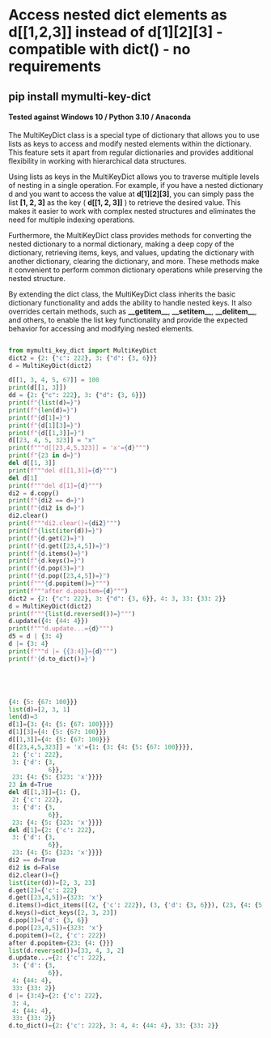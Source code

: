 # Access nested dict elements as d[[1,2,3]] instead of d[1][2][3] - compatible with dict() - no requirements

## pip install mymulti-key-dict 

#### Tested against Windows 10 / Python 3.10 / Anaconda 


The MultiKeyDict class is a special type of dictionary that allows you to use lists 
as keys to access and modify nested elements within the dictionary. 
This feature sets it apart from regular dictionaries and provides additional
flexibility in working with hierarchical data structures.

Using lists as keys in the MultiKeyDict allows you to traverse multiple levels of nesting 
in a single operation. For example, if you have a nested dictionary d and you want to 
access the value at **d\[1\]\[2\]\[3\]**, you can simply pass the list **\[1, 2, 3\]** 
as the key ( **d\[\[1, 2, 3\]\]** )
to retrieve the desired value. This makes it easier to work with complex nested 
structures and eliminates the need for multiple indexing operations.

Furthermore, the MultiKeyDict class provides methods for converting the nested dictionary to 
a normal dictionary, making a deep copy of the dictionary, retrieving items, keys, and values, 
updating the dictionary with another dictionary, clearing the dictionary, and more. 
These methods make it convenient to perform common dictionary operations 
while preserving the nested structure.

By extending the dict class, the MultiKeyDict class inherits the basic dictionary functionality 
and adds the ability to handle nested keys. 
It also overrides certain methods, such as **\_\_getitem\_\_**, **\_\_setitem\_\_**, **\_\_delitem\_\_**, and others, 
to enable the list key functionality and provide the expected behavior for accessing 
and modifying nested elements.


```python

from mymulti_key_dict import MultiKeyDict
dict2 = {2: {"c": 222}, 3: {"d": {3, 6}}}
d = MultiKeyDict(dict2)

d[[1, 3, 4, 5, 67]] = 100
print(d[[1, 3]])
dd = {2: {"c": 222}, 3: {"d": {3, 6}}}
print(f"{list(d)=}")
print(f"{len(d)=}")
print(f"{d[1]=}")
print(f"{d[1][3]=}")
print(f"{d[[1,3]]=}")
d[[23, 4, 5, 323]] = "x"
print(f"""d[[23,4,5,323]] = 'x'={d}""")
print(f"{23 in d=}")
del d[[1, 3]]
print(f"""del d[[1,3]]={d}""")
del d[1]
print(f"""del d[1]={d}""")
di2 = d.copy()
print(f"{di2 == d=}")
print(f"{di2 is d=}")
di2.clear()
print(f"""di2.clear()={di2}""")
print(f"{list(iter(d))=}")
print(f"{d.get(2)=}")
print(f"{d.get([23,4,5])=}")
print(f"{d.items()=}")
print(f"{d.keys()=}")
print(f"{d.pop(3)=}")
print(f"{d.pop([23,4,5])=}")
print(f"""{d.popitem()=}""")
print(f"""after d.popitem={d}""")
dict2 = {2: {"c": 222}, 3: {"d": {3, 6}}, 4: 3, 33: {33: 2}}
d = MultiKeyDict(dict2)
print(f"""{list(d.reversed())=}""")
d.update({4: {44: 4}})
print(f"""d.update...={d}""")
d5 = d | {3: 4}
d |= {3: 4}
print(f"""d |= {{3:4}}={d}""")
print(f'{d.to_dict()=}')





{4: {5: {67: 100}}}
list(d)=[2, 3, 1]
len(d)=3
d[1]={3: {4: {5: {67: 100}}}}
d[1][3]={4: {5: {67: 100}}}
d[[1,3]]={4: {5: {67: 100}}}
d[[23,4,5,323]] = 'x'={1: {3: {4: {5: {67: 100}}}},
 2: {'c': 222},
 3: {'d': {3,
           6}},
 23: {4: {5: {323: 'x'}}}}
23 in d=True
del d[[1,3]]={1: {},
 2: {'c': 222},
 3: {'d': {3,
           6}},
 23: {4: {5: {323: 'x'}}}}
del d[1]={2: {'c': 222},
 3: {'d': {3,
           6}},
 23: {4: {5: {323: 'x'}}}}
di2 == d=True
di2 is d=False
di2.clear()={}
list(iter(d))=[2, 3, 23]
d.get(2)={'c': 222}
d.get([23,4,5])={323: 'x'}
d.items()=dict_items([(2, {'c': 222}), (3, {'d': {3, 6}}), (23, {4: {5: {323: 'x'}}})])
d.keys()=dict_keys([2, 3, 23])
d.pop(3)={'d': {3, 6}}
d.pop([23,4,5])={323: 'x'}
d.popitem()=(2, {'c': 222})
after d.popitem={23: {4: {}}}
list(d.reversed())=[33, 4, 3, 2]
d.update...={2: {'c': 222},
 3: {'d': {3,
           6}},
 4: {44: 4},
 33: {33: 2}}
d |= {3:4}={2: {'c': 222},
 3: 4,
 4: {44: 4},
 33: {33: 2}}
d.to_dict()={2: {'c': 222}, 3: 4, 4: {44: 4}, 33: {33: 2}}

```